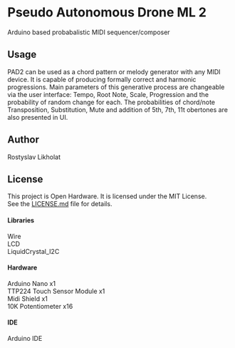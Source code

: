 # Pseudo Autonomous Drone ML 2
Arduino based probabalistic MIDI sequencer/composer
## Usage
PAD2 can be used as a chord pattern or melody generator with any MIDI device.
It is capable of producing formally correct and harmonic progressions. Main parameters of this generative process are changeable via the user interface: Tempo, Root Note, Scale, Progression and the probability of random change for each.
The probabilities of chord/note Transposition, Substitution, Mute and addition of 5th, 7th, 11t obertones are also presented in UI.
## Author
Rostyslav Likholat
## License
This project is Open Hardware. It is licensed under the MIT License.  
See the [LICENSE.md](LICENSE.md) file for details.  
#### Libraries
Wire  
LCD  
LiquidCrystal_I2C  
#### Hardware
Arduino Nano x1  
TTP224 Touch Sensor Module x1  
Midi Shield x1  
10K Potentiometer x16  
#### IDE
Arduino IDE
